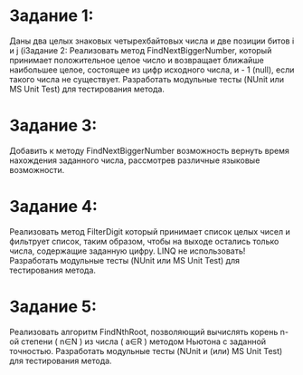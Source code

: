 ﻿<h1>Задание 1:</h1>
Даны два целых знаковых четырехбайтовых числа и две позиции битов i и j (i<j).
Реализовать алгоритм InsertNumber вставки битов с j-ого по i-ый бит одного числа в другое так, чтобы биты второго числа занимали позиции с бита j по бит i (биты нумеруются справа налево).
Разработать модульные тесты (NUnit и(!) MS Unit Test) для тестирования метода.

<h1>Задание 2:</h1>
Реализовать метод FindNextBiggerNumber, который принимает положительное целое число и возвращает ближайше наибольшее целое, состоящее из цифр исходного числа, и - 1 (null), если такого числа не существует.
Разработать модульные тесты (NUnit или MS Unit Test) для тестирования метода.

<h1>Задание 3:</h1>
Добавить к методу FindNextBiggerNumber возможность вернуть время нахождения заданного числа, рассмотрев различные языковые возможности.

<h1>Задание 4:</h1>
Реализовать метод FilterDigit который принимает список целых чисел и фильтрует список, таким образом, чтобы на выходе остались только числа, содержащие заданную цифру. LINQ не использовать! 
Разработать модульные тесты (NUnit или MS Unit Test) для тестирования метода. 

<h1>Задание 5:</h1>
Реализовать алгоритм FindNthRoot, позволяющий вычислять корень n-ой степени ( n∈N ) из числа ( a∈R ) методом Ньютона с заданной точностью.
Разработать модульные тесты (NUnit и (или) MS Unit Test) для тестирования метода. 
